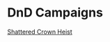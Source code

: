 # DnD Campaigns


[Shattered Crown Heist ](Shattered_Crown_Heist_Campaign/00_CURRENT_SESSION_CONTEXT/SESSION_LOGS/20250930)
